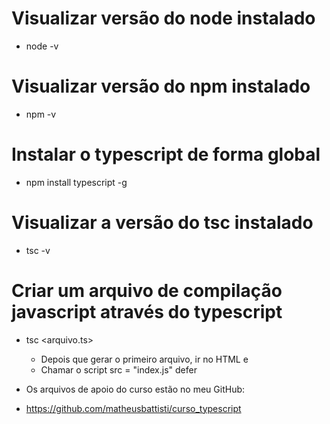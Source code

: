 # Visualizar versão do node instalado
 * node -v
# Visualizar versão do npm instalado
 * npm -v
# Instalar o typescript de forma global
 * npm install typescript -g
# Visualizar a versão do tsc instalado
 * tsc -v

# Criar um arquivo de compilação javascript através do typescript
 * tsc <arquivo.ts>
   - Depois que gerar o primeiro arquivo, ir no HTML e 
   - Chamar o script src = "index.js" defer
 
  * Os arquivos de apoio do curso estão no meu GitHub: 
   - https://github.com/matheusbattisti/curso_typescript

